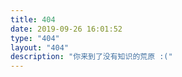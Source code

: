 ```yaml
---
title: 404
date: 2019-09-26 16:01:52
type: "404"
layout: "404"
description: "你来到了没有知识的荒原 :("
---
```

